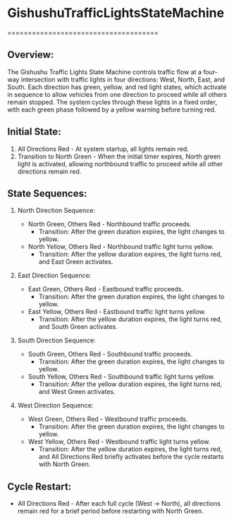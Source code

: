 # GishushuTrafficLightsStateMachine
=====================================

Overview:
---------
The Gishushu Traffic Lights State Machine controls traffic flow at a four-way intersection with traffic lights in four directions: West, North, East, and South. Each direction has green, yellow, and red light states, which activate in sequence to allow vehicles from one direction to proceed while all others remain stopped. The system cycles through these lights in a fixed order, with each green phase followed by a yellow warning before turning red.

Initial State:
--------------
1. All Directions Red - At system startup, all lights remain red.
2. Transition to North Green - When the initial timer expires, North green light is activated, allowing northbound traffic to proceed while all other directions remain red.

State Sequences:
----------------

1. North Direction Sequence:
   - North Green, Others Red - Northbound traffic proceeds. 
     - Transition: After the green duration expires, the light changes to yellow.
   - North Yellow, Others Red - Northbound traffic light turns yellow.
     - Transition: After the yellow duration expires, the light turns red, and East Green activates.

2. East Direction Sequence:
   - East Green, Others Red - Eastbound traffic proceeds.
     - Transition: After the green duration expires, the light changes to yellow.
   - East Yellow, Others Red - Eastbound traffic light turns yellow.
     - Transition: After the yellow duration expires, the light turns red, and South Green activates.

3. South Direction Sequence:
   - South Green, Others Red - Southbound traffic proceeds.
     - Transition: After the green duration expires, the light changes to yellow.
   - South Yellow, Others Red - Southbound traffic light turns yellow.
     - Transition: After the yellow duration expires, the light turns red, and West Green activates.

4. West Direction Sequence:
   - West Green, Others Red - Westbound traffic proceeds.
     - Transition: After the green duration expires, the light changes to yellow.
   - West Yellow, Others Red - Westbound traffic light turns yellow.
     - Transition: After the yellow duration expires, the light turns red, and All Directions Red briefly activates before the cycle restarts with North Green.

Cycle Restart:
--------------
- All Directions Red - After each full cycle (West -> North), all directions remain red for a brief period before restarting with North Green.


